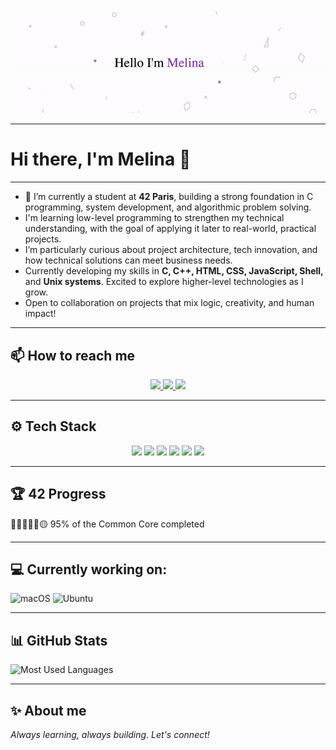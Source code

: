 <p align="center">
  <img src="https://github.com/Melinaaam/Melinaaam/blob/main/imgs/acc_git.gif"
  alt="Hi, I'm Melina 👋 "/>
</p>

---
# Hi there, I'm Melina 👋
---

- :telescope: I’m currently a student at **42 Paris**, building a strong foundation in C programming, system development, and algorithmic problem solving.  
- I'm learning low-level programming to strengthen my technical understanding, with the goal of applying it later to real-world, practical projects.  
- I’m particularly curious about project architecture, tech innovation, and how technical solutions can meet business needs.  
- Currently developing my skills in **C, C++, HTML, CSS, JavaScript, Shell,** and **Unix systems**. Excited to explore higher-level technologies as I grow.  
- Open to collaboration on projects that mix logic, creativity, and human impact!

---

## 📫 How to reach me

<p align="center">
  <a href="https://www.linkedin.com/in/melina-motylewski/">
    <img src="https://img.shields.io/badge/LinkedIn-0A66C2?style=flat&logo=linkedin&logoColor=white" height="25"/>
  </a>
  <a href="mailto:mmo.melina@gmail.com">
    <img src="https://img.shields.io/badge/Gmail-D14836?style=flat&logo=gmail&logoColor=white" height="25"/>
  </a>
  <a href="https://melinamotylewski.com">
    <img src="https://img.shields.io/badge/Portfolio-4CAF50?style=flat&logo=internetexplorer&logoColor=white" height="25"/>
  </a>
</p>

---

## ⚙️ Tech Stack

<p align="center">
  <a href="#"><img src="https://img.shields.io/badge/C-informational?style=flat&logo=c&logoColor=white&color=2bbc8a" height="25"/></a>
  <a href="#"><img src="https://img.shields.io/badge/C++-informational?style=flat&logo=cplusplus&logoColor=white&color=2bbc8a" height="25"/></a>
  <a href="#"><img src="https://img.shields.io/badge/HTML5-informational?style=flat&logo=html5&logoColor=white&color=2bbc8a" height="25"/></a>
  <a href="#"><img src="https://img.shields.io/badge/CSS3-informational?style=flat&logo=css3&logoColor=white&color=2bbc8a" height="25"/></a>
  <a href="#"><img src="https://img.shields.io/badge/JavaScript-informational?style=flat&logo=javascript&logoColor=white&color=2bbc8a" height="25"/></a>
  <a href="#"><img src="https://img.shields.io/badge/Shell-informational?style=flat&logo=gnubash&logoColor=white&color=2bbc8a" height="25"/></a>
</p>

---

## 🏆 42 Progress

🔵🔵🔵🔵🔵🟡  95% of the Common Core completed


---
## 💻 Currently working on:

<p>
  <!-- macOS -->
  <img src="https://img.shields.io/badge/macOS-000000?style=for-the-badge&logo=apple&logoColor=white" alt="macOS"/>

  <!-- Ubuntu -->
  <img src="https://img.shields.io/badge/Ubuntu-E95420?style=for-the-badge&logo=ubuntu&logoColor=white" alt="Ubuntu"/>
</p>

---

## 📊 GitHub Stats

<p align="left">
  <img
    src="https://github-readme-stats.vercel.app/api/top-langs/?username=melinaaam&layout=compact&theme=dark"
    alt="Most Used Languages"
    width="400px"
  />
</p>

---

## ✨ About me

_Always learning, always building. Let's connect!_
